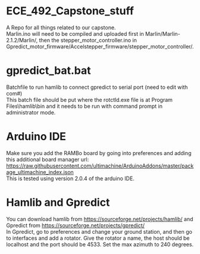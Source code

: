 # ECE_492_Capstone_stuff
A Repo for all things related to our capstone. <br />
Marlin.ino will need to be compiled and uploaded first in Marlin/Marlin-2.1.2/Marlin/, then the stepper_motor_controller.ino in Gpredict_motor_firmware/Accelstepper_firmware/stepper_motor_controller/.

# gpredict_bat.bat
Batchfile to run hamlib to connect gpredict to serial port (need to edit with com#)<br />
This batch file should be put where the rotctld.exe file is at Program Files\hamlib\bin and it needs to be run with command prompt in administrator mode.

# Arduino IDE
Make sure you add the RAMBo board by going into preferences and adding this additional board manager url:
https://raw.githubusercontent.com/ultimachine/ArduinoAddons/master/package_ultimachine_index.json <br />
This is tested using version 2.0.4 of the arduino IDE.

# Hamlib and Gpredict
You can download hamlib from https://sourceforge.net/projects/hamlib/ and Gpredict from https://sourceforge.net/projects/gpredict/ <br />
In Gpredict, go to preferences and change your ground station, and then go to interfaces and add a rotator. Give the rotator a name, the host should be localhost and the port should be 4533. Set the max azimuth to 240 degrees.
